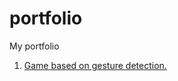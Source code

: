 # portfolio
My portfolio

<ol>
  <li><a href = "https://github.com/leff0506/tic_tac_toe">Game based on gesture detection.</a></li>
<ol>
